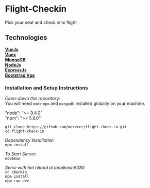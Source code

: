 # Flight-Checkin
Pick your seat and check in to flight

## Technologies

[**VueJs**](https://vuejs.org/)<br/>
[**Vuex**](https://vuex.vuejs.org/)<br/>
[**MongoDB**](https://www.mongodb.com/)<br/>
[**NodeJs**](https://nodejs.org/en/)<br/>
[**ExpressJs**](https://expressjs.com/)<br/>
[**Bootstrap Vue**](https://bootstrap-vue.js.org/)<br/>

### Installation and Setup Instructions

*Clone down this repository:*<br/>
You will need `node` `npm` and `mongodb` installed globally on your machine.

"node": ">= 9.4.0"<br/>
"npm": ">= 5.6.0"

```git clone https://github.com/merveer/flight-check-in.git```<br/>
```cd flight-check-in```

*Dependency Installation:*<br/>
```npm install```

*To Start Server:*<br/>
```nodemon```

*Serve with hot reload at localhost:8080*<br/>
  ```cd checkin```<br/>
  ```npm install```<br/>
  ```npm run dev```
